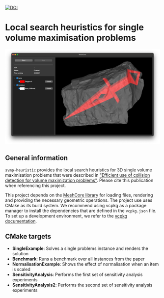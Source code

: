 [![DOI](https://zenodo.org/badge/DOI/10.1016/j.ejor.2024.05.048.svg)](https://doi.org/10.1016/j.ejor.2024.05.048)

# Local search heuristics for single volume maximisation problems

![](screenshot.png)

## General information

`svmp-heuristic` provides the local search heuristics for 3D single volume maximisation problems that were described in 
["Efficient use of collision detection for volume maximization problems"](https://github.com/JonasTollenaere/MeshCore). 
Please cite this publication when referencing this project.

This project depends on the [MeshCore library](https://github.com/JonasTollenaere/MeshCore) for loading files, rendering and providing the necessary geometric operations.
The project use uses CMake as its build system.
We recommend using vcpkg as a package manager to install the dependencies that are defined in the `vcpkg.json` file.
To set up a development environment, we refer to the [vcpkg documentation](https://vcpkg.io/en/getting-started).

## CMake targets

- **SingleExample**: Solves a single problems instance and renders the solution
- **Benchmark**: Runs a benchmark over all instances from the paper
- **NormalisationExample**: Shows the effect of normalisation when an item is scaled
- **SensitivityAnalysis**: Performs the first set of sensitivity analysis experiments
- **SensitivityAnalysis2**: Performs the second set of sensitivity analysis experiments